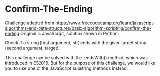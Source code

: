 # Confirm-The-Ending

Challenge adapted from https://www.freecodecamp.org/learn/javascript-algorithms-and-data-structures/basic-algorithm-scripting/confirm-the-ending
Original in JavaScript, solution shown in Python.

Check if a string (first argument, str) ends with the given target string (second argument, target).

This challenge can be solved with the .endsWith() method, which was introduced in ES2015. But for the purpose of this challenge, we would like you to use one of the JavaScript substring methods instead.
